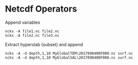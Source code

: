 # Netcdf Operators

Append variables

```
ncks -A file1.nc file2.nc
ncks -A file2.nc file3.nc
```

Extract hyperslab (subset) and append

```
ncks -A -d depth,1,10 MyGlobalTEM\2017090400F000.nc surf.nc
ncks -A -d depth,1,10 MyGlobalSAL\2017090400F000.nc surf.nc
```

